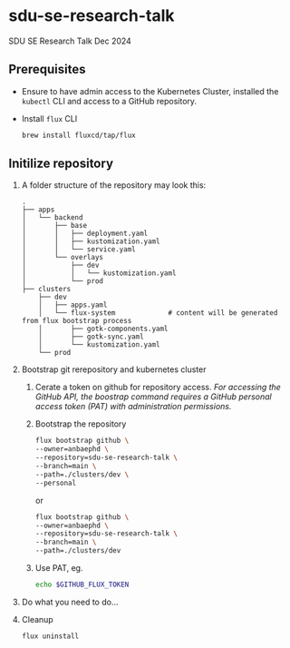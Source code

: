 # sdu-se-research-talk
SDU SE Research Talk Dec 2024

## Prerequisites

- Ensure to have admin access to the Kubernetes Cluster, installed the `kubectl` CLI and access to a GitHub repository.
- Install `flux` CLI

    ```bash
    brew install fluxcd/tap/flux
    ```

## Initilize repository

1. A folder structure of the repository may look this:

    ```text
    .
    ├── apps
    │   └── backend
    │       ├── base
    │       │   ├── deployment.yaml
    │       │   ├── kustomization.yaml
    │       │   └── service.yaml
    │       └── overlays
    │           ├── dev
    │           │   └── kustomization.yaml
    │           └── prod
    ├── clusters
        ├── dev
        │   ├── apps.yaml
        │   └── flux-system             # content will be generated from flux bootstrap process
        │       ├── gotk-components.yaml
        │       ├── gotk-sync.yaml
        │       └── kustomization.yaml
        └── prod 
    ```

1. Bootstrap git rerepository and kubernetes cluster
    1. Cerate a token on github for repository access. *For accessing the GitHub API, the boostrap command requires a GitHub personal access token (PAT) with administration permissions.*
    2. Bootstrap the repository

        ```bash
        flux bootstrap github \
        --owner=anbaephd \
        --repository=sdu-se-research-talk \
        --branch=main \
        --path=./clusters/dev \
        --personal
        ```
        
        or 
        
        ```bash
        flux bootstrap github \
        --owner=anbaephd \
        --repository=sdu-se-research-talk \
        --branch=main \
        --path=./clusters/dev
        ```

    3. Use PAT, eg.

        ```bash
        echo $GITHUB_FLUX_TOKEN
        ```

1. Do what you need to do...
1. Cleanup

    ```bash
    flux uninstall
    ```
